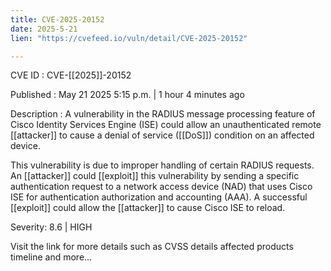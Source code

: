 ```yaml
---
title: CVE-2025-20152
date: 2025-5-21
lien: "https://cvefeed.io/vuln/detail/CVE-2025-20152"

---
```


CVE ID : CVE-[[2025]]-20152

Published :  May 21
2025
5:15 p.m. | 1 hour
4 minutes ago

Description : A vulnerability in the RADIUS message processing feature of Cisco Identity Services Engine (ISE) could allow an unauthenticated
remote [[attacker]] to cause a denial of service ([[DoS]]) condition on an affected device.

This vulnerability is due to improper handling of certain RADIUS requests. An [[attacker]] could [[exploit]] this vulnerability by sending a specific authentication request to a network access device (NAD) that uses Cisco ISE for authentication
authorization
and accounting (AAA). A successful [[exploit]] could allow the [[attacker]] to cause Cisco ISE to reload.

Severity: 8.6 | HIGH

Visit the link for more details
such as CVSS details
affected products
timeline
and more...
